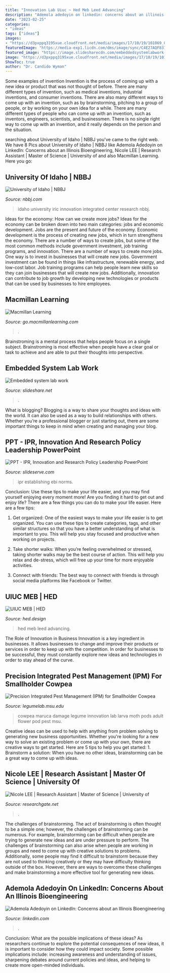 ```yaml
---
title: "Innovation Lab Uiuc ~ Hed Meb Leed Advancing"
description: "Ademola adedoyin on linkedin: concerns about an illinois bioengineering"
date: "2023-02-25"
categories:
- "ideas"
tags: ["ideas"]
images:
- "https://d3pxppq3195xue.cloudfront.net/media/images/17/10/19/101069_00_IRIC_N55_966x668.jpg"
featuredImage: "https://media-exp1.licdn.com/dms/image/sync/C4E27AQF831Pa0oTRUA/articleshare-shrink_800/0/1663994526855?e=1664938800&amp;v=beta&amp;t=Keltk0ZXofgsSOat_0HMXBOEvXKcvM76WLtAg7bAjg4"
featured_image: "https://image.slidesharecdn.com/embeddedsystemlabwork-190718062827/95/embedded-system-lab-work-1-638.jpg?cb=1563431413"
image: "https://d3pxppq3195xue.cloudfront.net/media/images/17/10/19/101069_00_IRIC_N55_966x668.jpg"
ShowToc: true
author: "Dr. Candido Wyman"
---
```



Some examples of invention
Invention is the process of coming up with a new idea or product that was not thought of before. There are many different types of invention, such as medical inventions, industrial inventions, and consumer inventions. 
There are also many different ways to come up with an invention, such as by brainstorming, pitching to a group of people, or by working on your own idea for a while. 
There are many different types of people who can come up with an invention, such as inventors, engineers, scientists, and businessmen. 
There is no single right way to come up with an invention, and it really depends on the person and the situation.

	

		
searching about University of Idaho | NBBJ you've came to the right web. We have 8 Pics about University of Idaho | NBBJ like Ademola Adedoyin on LinkedIn: Concerns about an Illinois Bioengineering, Nicole LEE | Research Assistant | Master of Science | University of and also Macmillan Learning. Here you go:
		
    
## University Of Idaho | NBBJ

<img loading=lazy src="https://d3pxppq3195xue.cloudfront.net/media/images/17/10/19/101069_00_IRIC_N55_966x668.jpg" onerror="this.onerror=null;this.src='https://tse2.mm.bing.net/th?id=OIP.vExwYCY_8GHIwQufW4HWEQHaFH&amp;pid=15.1';" alt="University of Idaho | NBBJ">

_Source: nbbj.com_

>idaho university iric innovation integrated center research nbbj. 

	

Ideas for the economy: How can we create more jobs?
Ideas for the economy can be broken down into two main categories: jobs and economic development. Jobs are the present and future of the economy. Economic development is the process of creating new jobs, which in turn strengthens the economy. There are a number of ways to create jobs, but some of the most common methods include government investment, job training programs, and innovation.
There are a number of ways to create more jobs. One way is to invest in businesses that will create new jobs. Government investment can be found in things like infrastructure, renewable energy, and low-cost labor. Job training programs can help people learn new skills so they can join businesses that will create new jobs. Additionally, innovation can contribute to job growth by developing new technologies or products that can be used by businesses to hire employees.

    
## Macmillan Learning

<img loading=lazy src="https://go.macmillanlearning.com/rs/122-CFG-317/images/Drew_Rosen_headshot.JPG" onerror="this.onerror=null;this.src='https://tse4.mm.bing.net/th?id=OIP.fotVo2wcabuYrcGf4NOd-QHaNT&amp;pid=15.1';" alt="Macmillan Learning">

_Source: go.macmillanlearning.com_

>. 

	

Brainstroming is a mental process that helps people focus on a single subject. Brainstroming is most effective when people have a clear goal or task to achieve and are able to put their thoughts into perspective.

    
## Embedded System Lab Work

<img loading=lazy src="https://image.slidesharecdn.com/embeddedsystemlabwork-190718062827/95/embedded-system-lab-work-1-638.jpg?cb=1563431413" onerror="this.onerror=null;this.src='https://tse3.mm.bing.net/th?id=OIP.ItQ9_yJDLKFJQqxesBYVCAHaJl&amp;pid=15.1';" alt="Embedded system lab work">

_Source: slideshare.net_

>. 

	

What is blogging?
Blogging is a way to share your thoughts and ideas with the world. It can also be used as a way to build relationships with others. Whether you’re a professional blogger or just starting out, there are some important things to keep in mind when creating and managing your blog.

    
## PPT - IPR, Innovation And Research Policy Leadership PowerPoint

<img loading=lazy src="https://image.slideserve.com/294693/beyond-the-applied-project24-l.jpg" onerror="this.onerror=null;this.src='https://tse3.mm.bing.net/th?id=OIP.A9EIrTLi3WEl7qBCiWCZaQHaFj&amp;pid=15.1';" alt="PPT - IPR, Innovation and Research Policy Leadership PowerPoint">

_Source: slideserve.com_

>ipr establishing ebi norms. 

	

Conclusion: Use these tips to make your life easier, and you may find yourself enjoying every moment more!
Are you finding it hard to get out and enjoy life? There are a few things you can do to make your life easier. Here are a few tips: 
1. Get organized: One of the easiest ways to make your life easier is to get organized. You can use these tips to create categories, tags, and other similar structures so that you have a better understanding of what is important to you. This will help you stay focused and productive when working on projects. 

2. Take shorter walks: When you’re feeling overwhelmed or stressed, taking shorter walks may be the best course of action. This will help you relax and de-stress, which will free up your time for more enjoyable activities. 

3. Connect with friends: The best way to connect with friends is through social media platforms like Facebook or Twitter.

    
## UIUC MEB | HED

<img loading=lazy src="https://www.hed.design/sites/default/files/styles/gallery_landscape_2x/public/2018-09/MEB_web3.jpg?itok=xJoWZn1t" onerror="this.onerror=null;this.src='https://tse2.mm.bing.net/th?id=OIP.V4n5R_vcWgBas74_OfuaZgHaD6&amp;pid=15.1';" alt="UIUC MEB | HED">

_Source: hed.design_

>hed meb leed advancing. 

	

The Role of Innovation in Business
Innovation is a key ingredient in businesses. It allows businesses to change and improve their products or services in order to keep up with the competition. In order for businesses to be successful, they must constantly explore new ideas and technologies in order to stay ahead of the curve.

    
## Precision Integrated Pest Management (IPM) For Smallholder Cowpea

<img loading=lazy src="http://legumelab.msu.edu/uploads/images/Figure_2c_Damaged_cowpea_pod_web.jpg" onerror="this.onerror=null;this.src='https://tse1.mm.bing.net/th?id=OIP.T82Ry4FNXWJVC888Ls4IkwHaFB&amp;pid=15.1';" alt="Precision Integrated Pest Management (IPM) for Smallholder Cowpea">

_Source: legumelab.msu.edu_

>cowpea maruca damage legume innovation lab larva moth pods adult flower pod pest msu. 

	

Creative ideas can be used to help with anything from problem solving to generating new business opportunities. Whether you're looking for a new way to solve an existing problem or come up with your own, there are creative ways to get started. Here are 5 tips to help you get started: 1. Brainstorm a solution: When you have no other ideas, brainstorming can be a great way to come up with ideas.

    
## Nicole LEE | Research Assistant | Master Of Science | University Of

<img loading=lazy src="https://i1.rgstatic.net/ii/profile.image/822236986478592-1573047982011_Q512/Nicole-Lee-8.jpg" onerror="this.onerror=null;this.src='https://tse4.mm.bing.net/th?id=OIP.B1E3hoAHDM2JCoNbJ8Ry7gHaHa&amp;pid=15.1';" alt="Nicole LEE | Research Assistant | Master of Science | University of">

_Source: researchgate.net_

>. 

	

The challenges of brainstorming.
The act of brainstorming is often thought to be a simple one; however, the challenges of brainstorming can be numerous. For example, brainstorming can be difficult when people are trying to generate new ideas and are under pressure to perform. The challenges of brainstorming can also arise when people are working in groups and need to come up with creative solutions to problems. Additionally, some people may find it difficult to brainstorm because they are not used to thinking creatively or they may have difficulty thinking outside of the box. However, there are ways to overcome these challenges and make brainstorming a more effective tool for generating new ideas.

    
## Ademola Adedoyin On LinkedIn: Concerns About An Illinois Bioengineering

<img loading=lazy src="https://media-exp1.licdn.com/dms/image/sync/C4E27AQF831Pa0oTRUA/articleshare-shrink_800/0/1663994526855?e=1664938800&amp;v=beta&amp;t=Keltk0ZXofgsSOat_0HMXBOEvXKcvM76WLtAg7bAjg4" onerror="this.onerror=null;this.src='https://tse3.mm.bing.net/th?id=OIP.m2JVpRda5SfpH2Y051OhowHaD4&amp;pid=15.1';" alt="Ademola Adedoyin on LinkedIn: Concerns about an Illinois Bioengineering">

_Source: linkedin.com_

>. 

	

Conclusion: What are the possible implications of these ideas?
As researchers continue to explore the potential consequences of new ideas, it is important to consider how they could impact society. Some possible implications include: increasing awareness and understanding of issues, sharpening debates around current policies and ideas, and helping to create more open-minded individuals.

